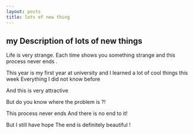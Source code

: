 ```yaml
---
layout: posts
title: lots of new thing
---
```


## my Description of lots of new things

Life is very strange. Each time shows you something strange and this process never ends .

This year is my first year at university and I learned a lot of cool things this week
Everything I did not know before

And this is very attractive

But do you know where the problem is ?!

This process never ends
And there is no end to it!

But I still have hope 
The end is definitely beautiful !







